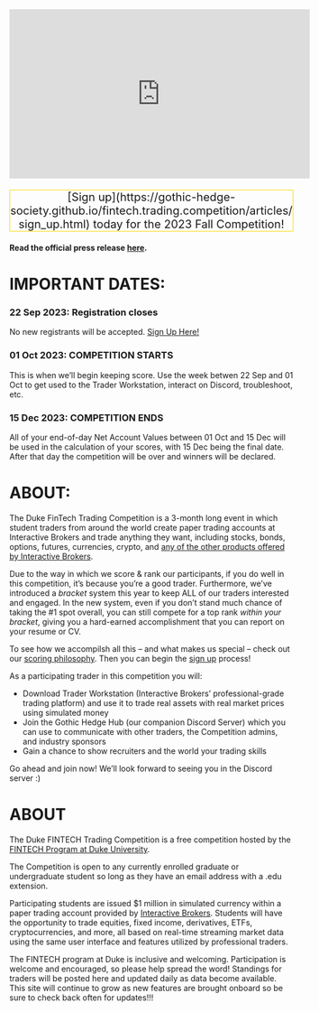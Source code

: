 
<div style="display:block; text-align:center">

<div class="vembedr">
<div>
<iframe src="https://www.youtube.com/embed/n2MROQhO1JY" width="533" height="300" frameborder="0" allowfullscreen="" data-external="1"></iframe>
</div>
</div>

</div>

<p style="text-align:center; font-size:20px; border: 1px solid gold">
[Sign
up](https://gothic-hedge-society.github.io/fintech.trading.competition/articles/sign_up.html)
today for the 2023 Fall Competition!
</p>

**Read the official press release
[here](https://fintech.meng.duke.edu/news/students-around-world-are-invited-sign-duke-fintech-trading-competition).**

# IMPORTANT DATES:

### 22 Sep 2023: Registration closes

No new registrants will be accepted. [Sign Up
Here!](https://gothic-hedge-society.github.io/fintech.trading.competition/articles/sign_up.html)

### 01 Oct 2023: COMPETITION STARTS

This is when we’ll begin keeping score. Use the week betwen 22 Sep and
01 Oct to get used to the Trader Workstation, interact on Discord,
troubleshoot, etc.

### 15 Dec 2023: COMPETITION ENDS

All of your end-of-day Net Account Values between 01 Oct and 15 Dec will
be used in the calculation of your scores, with 15 Dec being the final
date. After that day the competition will be over and winners will be
declared.

# ABOUT:

The Duke FinTech Trading Competition is a 3-month long event in which
student traders from around the world create paper trading accounts at
Interactive Brokers and trade anything they want, including stocks,
bonds, options, futures, currencies, crypto, and [any of the other
products offered by Interactive
Brokers](https://www.interactivebrokers.com/en/trading/products-invest-prod.php).

Due to the way in which we score & rank our participants, if you do well
in this competition, it’s because you’re a good trader. Furthermore,
we’ve introduced a *bracket* system this year to keep ALL of our traders
interested and engaged. In the new system, even if you don’t stand much
chance of taking the \#1 spot overall, you can still compete for a top
rank *within your bracket*, giving you a hard-earned accomplishment that
you can report on your resume or CV.

To see how we accompilsh all this – and what makes us special – check
out our [scoring
philosophy](https://gothic-hedge-society.github.io/fintech.trading.competition/articles/Scoring.html).
Then you can begin the [sign
up](https://gothic-hedge-society.github.io/fintech.trading.competition/articles/sign_up.html)
process!

As a participating trader in this competition you will:

- Download Trader Workstation (Interactive Brokers’ professional-grade
  trading platform) and use it to trade real assets with real market
  prices using simulated money
- Join the Gothic Hedge Hub (our companion Discord Server) which you can
  use to communicate with other traders, the Competition admins, and
  industry sponsors
- Gain a chance to show recruiters and the world your trading skills

Go ahead and join now! We’ll look forward to seeing you in the Discord
server :)

# ABOUT

The Duke FINTECH Trading Competition is a free competition hosted by the
[FINTECH Program at Duke University](https://fintech.meng.duke.edu/).

The Competition is open to any currently enrolled graduate or
undergraduate student so long as they have an email address with a .edu
extension.

Participating students are issued \$1 million in simulated currency
within a paper trading account provided by [Interactive
Brokers](https://www.interactivebrokers.com/en/trading/products-invest-prod.php).
Students will have the opportunity to trade equities, fixed income,
derivatives, ETFs, cryptocurrencies, and more, all based on real-time
streaming market data using the same user interface and features
utilized by professional traders.

The FINTECH program at Duke is inclusive and welcoming. Participation is
welcome and encouraged, so please help spread the word! Standings for
traders will be posted here and updated daily as data become available.
This site will continue to grow as new features are brought onboard so
be sure to check back often for updates!!!
